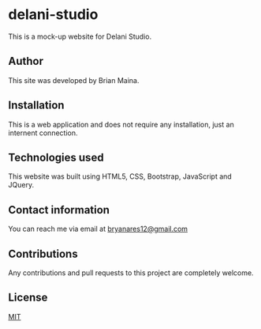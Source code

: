 # delani-studio

This is a mock-up website for Delani Studio.

## Author

This site was developed by Brian Maina.

## Installation

This is a web application and does not require any installation, just an internent connection.

## Technologies used

This website was built using HTML5, CSS, Bootstrap, JavaScript and JQuery.

## Contact information

You can reach me via email at bryanares12@gmail.com

## Contributions

Any contributions and pull requests to this project are completely welcome.

## License
[MIT](https://choosealicense.com/licenses/mit/)
